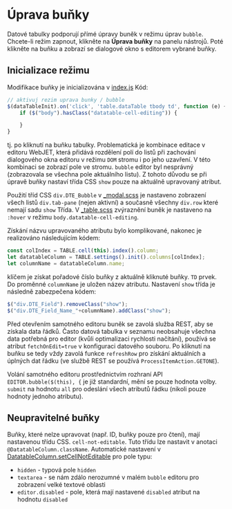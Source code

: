 # Úprava buňky

Datové tabulky podporují přímé úpravy buněk v režimu úprav `bubble`. Chcete-li režim zapnout, klikněte na **Úprava buňky** na panelu nástrojů. Poté klikněte na buňku a zobrazí se dialogové okno s editorem vybrané buňky.

## Inicializace režimu

Modifikace buňky je inicializována v [index.js](../../../src/main/webapp/admin/v9/npm_packages/webjetdatatables/index.js) Kód:

```javascript
// aktivuj rezim uprava bunky / bubble
$(dataTableInit).on('click', 'table.dataTable tbody td', function (e) {
    if ($("body").hasClass("datatable-cell-editing")) {

    }
}
```

tj. po kliknutí na buňku tabulky. Problematická je kombinace editace v editoru WebJET, která přidává rozdělení polí do listů při zachování dialogového okna editoru v režimu `DOM` stromu i po jeho uzavření. V této kombinaci se zobrazí pole ve stromu. `bubble` editor byl nesprávný (zobrazovala se všechna pole aktuálního listu). Z tohoto důvodu se při úpravě buňky nastaví třída CSS `show` pouze na aktuálně upravovaný atribut.

Použití tříd CSS `div.DTE_Bubble` v [\_modal.scss](../../../src/main/webapp/admin/v9/src/scss/3-base/_modal.scss) je nastaveno zobrazení všech listů `div.tab-pane` (nejen aktivní) a současně všechny `div.row` které nemají sadu `show` Třída. V [\_table.scss](../../../src/main/webapp/admin/v9/src/scss/3-base/_table.scss) zvýraznění buněk je nastaveno na `:hover` v režimu `body.datatable-cell-editing`.

Získání názvu upravovaného atributu bylo komplikované, nakonec je realizováno následujícím kódem:

```javascript
const colIndex = TABLE.cell(this).index().column;
let datatableColumn = TABLE.settings().init().columns[colIndex];
let columnName = datatableColumn.name;
```

klíčem je získat pořadové číslo buňky z aktuálně kliknuté buňky. `TD` prvek. Do proměnné `columnName` je uložen název atributu. Nastavení `show` třída je následně zabezpečena kódem:

```javascript
$("div.DTE_Field").removeClass("show");
$("div.DTE_Field_Name_"+columnName).addClass("show");
```

Před otevřením samotného editoru buněk se zavolá služba REST, aby se získala data řádků. Často datová tabulka v seznamu neobsahuje všechna data potřebná pro editor (kvůli optimalizaci rychlosti načítání), používá se atribut `fetchOnEdit=true` v konfiguraci datového souboru. Po kliknutí na buňku se tedy vždy zavolá funkce `refreshRow` pro získání aktuálních a úplných dat řádku (ve službě REST se používá `ProcessItemAction.GETONE`).

Volání samotného editoru prostřednictvím rozhraní API `EDITOR.bubble($(this), {` je již standardní, mění se pouze hodnota volby. `submit` na hodnotu `all` pro odeslání všech atributů řádku (nikoli pouze hodnoty jednoho atributu).

## Neupravitelné buňky

Buňky, které nelze upravovat (např. ID, buňky pouze pro čtení), mají nastavenou třídu CSS. `cell-not-editable`. Tuto třídu lze nastavit v anotaci `@DatatableColumn.className`. Automatické nastavení v [DatatableColumn.setCellNotEditable](../../../src/main/java/sk/iway/iwcm/system/datatable/json/DataTableColumn.java) pro pole typu:
- `hidden` - typová pole `hidden`
- `textarea` - se nám zdálo nerozumné v malém `bubble` editoru pro zobrazení velké textové oblasti
- `editor.disabled` - pole, která mají nastavené `disabled` atribut na hodnotu `disabled`

